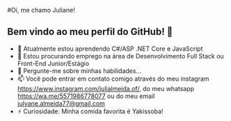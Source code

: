 #Oi, me chamo Juliane!
## Bem vindo ao meu perfil do GitHub! 👋

- 🌱 Atualmente estou aprendendo C#/ASP .NET Core e JavaScript
- 💼 Estou procurando emprego na área de Desenvolvimento Full Stack ou Front-End Junior/Estágio
- 💬 Pergunte-me sobre minhas habilidades...
- 📫 Você pode entrar em contato comigo através do meu instagram https://www.instagram.com/julialmeida.of/, do meu whatsapp https://wa.me/5571986778077 ou do meu email julyane.almeida77@gmail.com
- ⚡️ Curiosidade: Minha comida favorita é Yakissoba!
